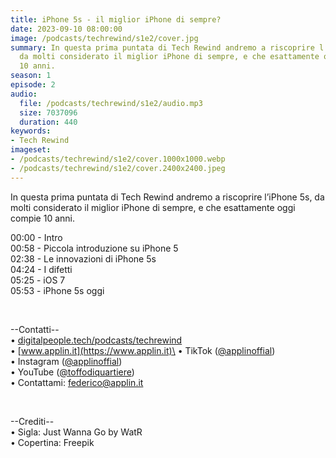 ```yaml
---
title: iPhone 5s - il miglior iPhone di sempre?
date: 2023-09-10 08:00:00
image: /podcasts/techrewind/s1e2/cover.jpg
summary: In questa prima puntata di Tech Rewind andremo a riscoprire l’iPhone 5s,
  da molti considerato il miglior iPhone di sempre, e che esattamente oggi compie
  10 anni.
season: 1
episode: 2
audio:
  file: /podcasts/techrewind/s1e2/audio.mp3
  size: 7037096
  duration: 440
keywords:
- Tech Rewind
imageset:
- /podcasts/techrewind/s1e2/cover.1000x1000.webp
- /podcasts/techrewind/s1e2/cover.2400x2400.jpeg
---
```


In questa prima puntata di Tech Rewind andremo a riscoprire l’iPhone 5s, da molti considerato il miglior iPhone di sempre, e che esattamente oggi compie 10 anni.

00:00 - Intro\
00:58 - Piccola introduzione su iPhone 5\
02:38 - Le innovazioni di iPhone 5s\
04:24 - I difetti\
05:25 - iOS 7\
05:53 - iPhone 5s oggi

<br>

--Contatti--<br>
• [digitalpeople.tech/podcasts/techrewind](https://w3id.org/digitalpeople/podcasts/techrewind)\
• [www.applin.it](https://www.applin.it)\
• TikTok ([@applinoffial](https://www.tiktok.com/@applinofficial))\
• Instagram ([@applinoffial](https://www.instagram.com/applinofficia))\
• YouTube ([@toffodiquartiere](https://www.youtube.com/@toffodiquartiere))\
• Contattami: [federico@applin.it](mailto:federico@applin.it)

<br>

--Crediti--<br>
• Sigla: Just Wanna Go by WatR\
• Copertina: Freepik